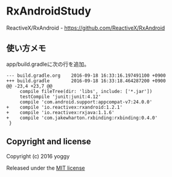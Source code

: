 RxAndroidStudy
====
ReactiveX/RxAndroid
    - https://github.com/ReactiveX/RxAndroid

使い方メモ
----
app/build.gradleに次の行を追加。

    --- build.gradle.org    2016-09-18 16:33:16.197491100 +0900
    +++ build.gradle        2016-09-18 16:33:18.464287200 +0900
    @@ -23,4 +23,7 @@
         compile fileTree(dir: 'libs', include: ['*.jar'])
         testCompile 'junit:junit:4.12'
         compile 'com.android.support:appcompat-v7:24.0.0'
    +    compile 'io.reactivex:rxandroid:1.2.1'
    +    compile 'io.reactivex:rxjava:1.1.6'
    +    compile 'com.jakewharton.rxbinding:rxbinding:0.4.0'
     }


Copyright and license
----
Copyright (c) 2016 yoggy

Released under the [MIT license](LICENSE.txt)

